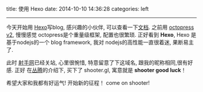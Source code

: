 title: 使用 Hexo
date: 2014-10-10 14:36:28
categories: left

---
今天开始用 [Hexo](http://hexo.io/)写blog, 感兴趣的小伙伴, 可以查看一下[文档](http://hexo.io/docs/).
之前用 [octopress v2](http://octopress.org/), 慢慢感觉 octopress是个重量级框架, 配置也很繁琐.
正好看到 **Hexo**, Hexo 是基于nodejs的一个 blog framework, 我对 nodejs的高性能一直很着迷, 果断易主了.

此时 [射手网](http://shooter.cn/)已经关站, 心里很惋惜, 特意留意了下这域名, 跟我的昵称相同,很有好感.
正好 在[丛腾](http://www.weibo.com/c0ngteng)的介绍下, 买下了 shooter.gl, 寓意就是 **shooter good luck**！

希望大家和我都有好运气! 开始新的征程！ come on shooter!
